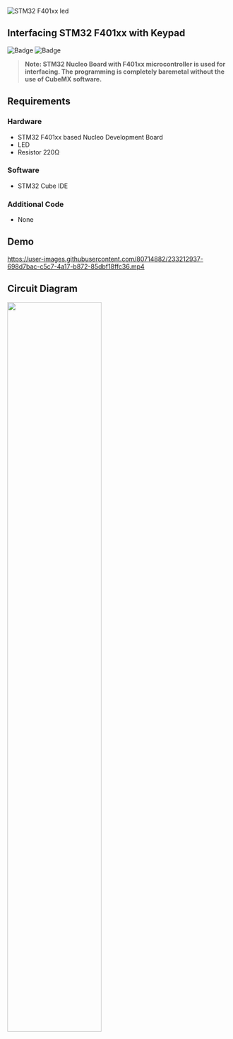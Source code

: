 ![STM32 F401xx led](https://user-images.githubusercontent.com/80714882/233203475-3f5b84d4-431f-4752-86fd-c905cd609e67.png)

## Interfacing STM32 F401xx with Keypad
![Badge](https://img.shields.io/badge/STM32-F401-03234B?style=for-the-badge&logo=stmicroelectronics&logoColor=white)
![Badge](https://img.shields.io/badge/Cortex_M4-0091BD?style=for-the-badge&logo=arm&logoColor=white)

> **Note: STM32 Nucleo Board with F401xx microcontroller is used for interfacing. The programming is completely baremetal without the use of CubeMX software.** 

## Requirements

### Hardware

- STM32 F401xx based Nucleo Development Board
- LED
- Resistor 220Ω

### Software

- STM32 Cube IDE

### Additional Code

- None

## Demo

https://user-images.githubusercontent.com/80714882/233212937-698d7bac-c5c7-4a17-b872-85dbf18ffc36.mp4

## Circuit Diagram


<img src="https://user-images.githubusercontent.com/80714882/233208067-50e47304-1362-441b-bd37-aa4c1c48b4e1.png"  width="65%" height="65%">


